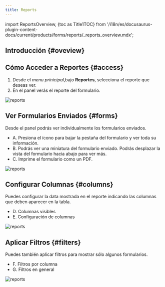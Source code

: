 ```yaml
---
title: Reports
---
```


import ReportsOverview, {toc as Title1TOC} from '/i18n/es/docusaurus-plugin-content-docs/current/products/forms/reports/_reports_overview.mdx';

## Introducción {#oveview}

<ReportsOverview/>

## Cómo Acceder a Reportes {#access}

1. Desde el _menu prinicipal_,bajo **Reportes**, selecciona el reporte que deseas ver.
2. En el panel verás el reporte del formulario.

<div className="img_sizing">

![reports](/img/productos_es/product_forms_reports_01.png)

</div>

## Ver Formularios Enviados {#forms}

Desde el panel podrás ver individualmente los formularios enviados.

- <span className="badge badge--danger">A.</span> Presiona el ícono para bajar la pestaña del formulario y ver toda su información.
- <span className="badge badge--danger">B.</span> Podrás ver una miniatura del formulario enviado. Podrás desplazar la vista del formulario hacia abajo para ver más.
- <span className="badge badge--danger">C.</span> Imprime el formulario como un PDF.

<div className="img_sizing">

![reports](/img/productos_es/product_forms_reports_02.png)

</div>

## Configurar Columnas {#columns}
Puedes configurar la data mostrada en el reporte indicando las columnas que deben aparecer en la tabla.

- <span className="badge badge--danger">D.</span> Columnas visibles
- <span className="badge badge--danger">E.</span> Configuración de columnas

<div className="img_sizing">

![reports](/img/productos_es/product_forms_reports_03.png)

</div>

## Aplicar Filtros {#filters}
Puedes también aplicar filtros para mostrar sólo algunos formularios.

- <span className="badge badge--danger">F.</span> Filtros por columna
- <span className="badge badge--danger">G.</span> Filtros en general


<div className="img_sizing">

![reports](/img/productos_es/product_forms_reports_04.png)

</div>